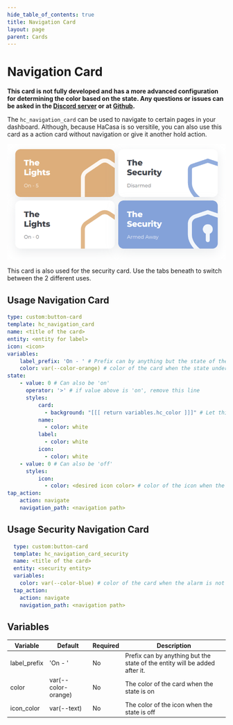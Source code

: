 ```yaml
---
hide_table_of_contents: true
title: Navigation Card
layout: page
parent: Cards
---
```


# Navigation Card

**This card is not fully developed and has a more advanced configuration for determining the color based on the state. Any questions or issues can be asked in the [Discord server](https://discord.gg/7yt64Tf) or at [Github](https://discord.gg/7yt64Tf).**

The `hc_navigation_card` can be used to navigate to certain pages in your dashboard. Although, because HaCasa is so versitile, you can also use this card as a action card without navigation or give it another hold action.

![Navigation Card Light](../../../assets/images/cards/hc_navigation_card/navigationcard_light.png)

This card is also used for the security card. Use the tabs beneath to switch between the 2 different uses.

## Usage Navigation Card

```yaml
type: custom:button-card
template: hc_navigation_card
name: <title of the card>
entity: <entity for label>
icon: <icon>
variables: 
    label_prefix: 'On - ' # Prefix can by anything but the state of the entity will be added after it.
    color: var(--color-orange) # color of the card when the state underneath is met (in this case, higher then 0)
state:
    - value: 0 # Can also be 'on'
      operator: '>' # if value above is 'on', remove this line
      styles:
          card:
            - background: "[[[ return variables.hc_color ]]]" # Let this be
          name:
            - color: white
          label:
            - color: white
          icon:
            - color: white
    - value: 0 # Can also be 'off'
      styles:
          icon:
            - color: <desired icon color> # color of the icon when the state is met (in this case, just 0)
tap_action:
    action: navigate
    navigation_path: <navigation path>
```
## Usage Security Navigation Card

```yaml
  type: custom:button-card
  template: hc_navigation_card_security
  name: <title of the card>
  entity: <security entity>
  variables: 
    color: var(--color-blue) # color of the card when the alarm is not off
  tap_action:
    action: navigate
    navigation_path: <navigation path>
```


## Variables

| Variable | Default | Required | Description|
|----------|---------|----------|------------|
| label_prefix | 'On - ' | No | Prefix can by anything but the state of the entity will be added after it. |
| color | var(--color-orange) | No | The color of the card when the state is on |
| icon_color | var(--text) | No | The color of the icon when the state is off |
